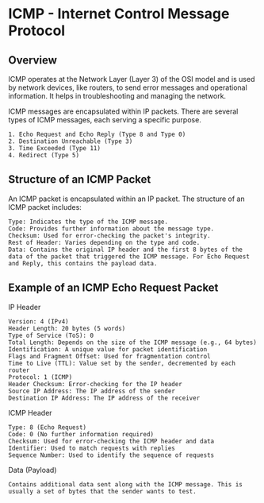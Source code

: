 # ICMP - Internet Control Message Protocol

## Overview

ICMP operates at the Network Layer (Layer 3) of the OSI model and is used by network devices, like routers, to send error messages and operational information. It helps in troubleshooting and managing the network.

ICMP messages are encapsulated within IP packets. There are several types of ICMP messages, each serving a specific purpose.

    1. Echo Request and Echo Reply (Type 8 and Type 0)
    2. Destination Unreachable (Type 3)
    3. Time Exceeded (Type 11)
    4. Redirect (Type 5)


## Structure of an ICMP Packet

An ICMP packet is encapsulated within an IP packet. The structure of an ICMP packet includes:

    Type: Indicates the type of the ICMP message.
    Code: Provides further information about the message type.
    Checksum: Used for error-checking the packet's integrity.
    Rest of Header: Varies depending on the type and code.
    Data: Contains the original IP header and the first 8 bytes of the data of the packet that triggered the ICMP message. For Echo Request and Reply, this contains the payload data.

## Example of an ICMP Echo Request Packet

IP Header

    Version: 4 (IPv4)
    Header Length: 20 bytes (5 words)
    Type of Service (ToS): 0
    Total Length: Depends on the size of the ICMP message (e.g., 64 bytes)
    Identification: A unique value for packet identification
    Flags and Fragment Offset: Used for fragmentation control
    Time to Live (TTL): Value set by the sender, decremented by each router
    Protocol: 1 (ICMP)
    Header Checksum: Error-checking for the IP header
    Source IP Address: The IP address of the sender
    Destination IP Address: The IP address of the receiver

ICMP Header

    Type: 8 (Echo Request)
    Code: 0 (No further information required)
    Checksum: Used for error-checking the ICMP header and data
    Identifier: Used to match requests with replies
    Sequence Number: Used to identify the sequence of requests

Data (Payload)

    Contains additional data sent along with the ICMP message. This is usually a set of bytes that the sender wants to test.